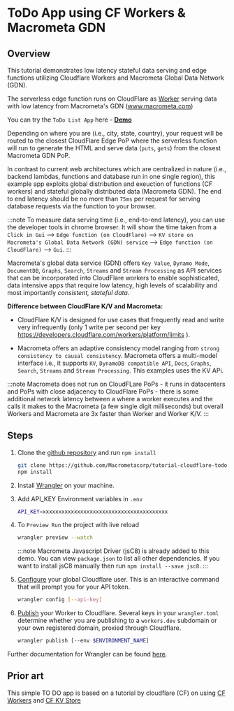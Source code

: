 # ToDo App using CF Workers & Macrometa GDN

## Overview

This tutorial demonstrates low latency stateful data serving and edge functions utilizing Cloudflare Workers and Macrometa Global Data Network (GDN).

The serverless edge function runs on CloudFlare as [Worker](https://workers.cloudflare.com/) serving data with low latency from Macrometa's GDN (www.macrometa.com)

You can try the `ToDo List App` here - **[Demo](https://couldflare-todo.solanki.workers.dev)**

Depending on where you are (i.e., city, state, country), your request will be routed to the closest CloudFlare Edge PoP where the serverless function will run to generate the HTML and serve data (`puts`, `gets`) from the closest Macrometa GDN PoP.

In contrast to current web architectures which are centralized in nature (i.e., backend lambdas, functions and database run in one single region), this example app exploits global distribution and exeuction of functions (CF workers) and stateful globally distributed data (Macrometa GDN). The end to end latency should be no more than `75ms` per request for serving database requests via the function to your browser.

:::note
To measure data serving time (i.e., end-to-end latency), you can use the developer tools in chrome browser. It will show the time taken from a `Click in Gui` --> `Edge function (on CloudFlare)` --> `KV store on Macrometa's Global Data Network (GDN) service` --> `Edge function (on CloudFlare)` --> `Gui`.
:::

Macrometa's global data service (GDN) offers `Key Value`, `Dynamo Mode`, `DocumentDB`, `Graphs`, `Search`, `Streams` and `Stream Processing` as API services that can be incorporated into CloudFlare workers to enable sophisticated, data intensive apps that require low latency, high levels of scalability and most importantly *consistent, stateful data*.

**Difference between CloudFlare K/V and Macrometa:**

* CloudFlare K/V is designed for use cases that frequently read and write very infrequently (only 1 write per second per key  https://developers.cloudflare.com/workers/platform/limits ).

* Macrometa offers an adaptive consistency model ranging from `strong consistency to causal consistency`.  Macrometa offers a multi-model interface i.e., it supports `KV`, `DynamoDB compatible API`, `Docs`, `Graphs`, `Search`, `Streams` and `Stream Processing`.  This examples uses the KV APi.

:::note
Macrometa does not run on CloudFLare PoPs - it runs in datacenters and PoPs with close adjacency to CloudFlare PoPs - there is some additional network latency between a where a worker executes and the calls it makes to the Macrometa (a few single digit milliseconds) but overall Workers and Macrometa are 3x faster than Worker and Worker K/V.
:::

## Steps

1. Clone the [github repository](https://github.com/Macrometacorp/tutorial-cloudflare-todo) and run `npm install`

    ``` bash
    git clone https://github.com/Macrometacorp/tutorial-cloudflare-todo.git
    npm install
    ```

2. Install [Wrangler](https://github.com/cloudflare/wrangler) on your machine.

3. Add API_KEY Environment variables in `.env`

    ```bash
    API_KEY=xxxxxxxxxxxxxxxxxxxxxxxxxxxxxxxxxxxxxxxx
    ```

4. To `Preview Run` the project with live reload

    ```bash
    wrangler preview --watch
    ```

    :::note
        Macrometa Javascript Driver (jsC8) is already added to this demo. You can view `package.json` to list all other dependencies. If you want to install jsC8 manually then run `npm install --save jsc8`.
    :::
    
5. [Configure]((https://developers.cloudflare.com/workers/tooling/wrangler/commands/#config)) your global Cloudflare user. This is an interactive command that will prompt you for your API token.

    ```bash
    wrangler config [--api-key]
    ```

6. [Publish](https://developers.cloudflare.com/workers/tooling/wrangler/commands/#publish) your Worker to Cloudflare. Several keys in your `wrangler.toml` determine whether you are publishing to a `workers.dev` subdomain or your own registered domain, proxied through Cloudflare.

    ```bash
    wrangler publish [--env $ENVIRONMENT_NAME]
    ```

Further documentation for Wrangler can be found [here](https://developers.cloudflare.com/workers/tooling/wrangler).

## Prior art

This simple TO DO app is based on a tutorial by cloudflare (CF) on using [CF Workers](https://workers.cloudflare.com/) and [CF KV Store](https://developers.cloudflare.com/workers/reference/storage)
